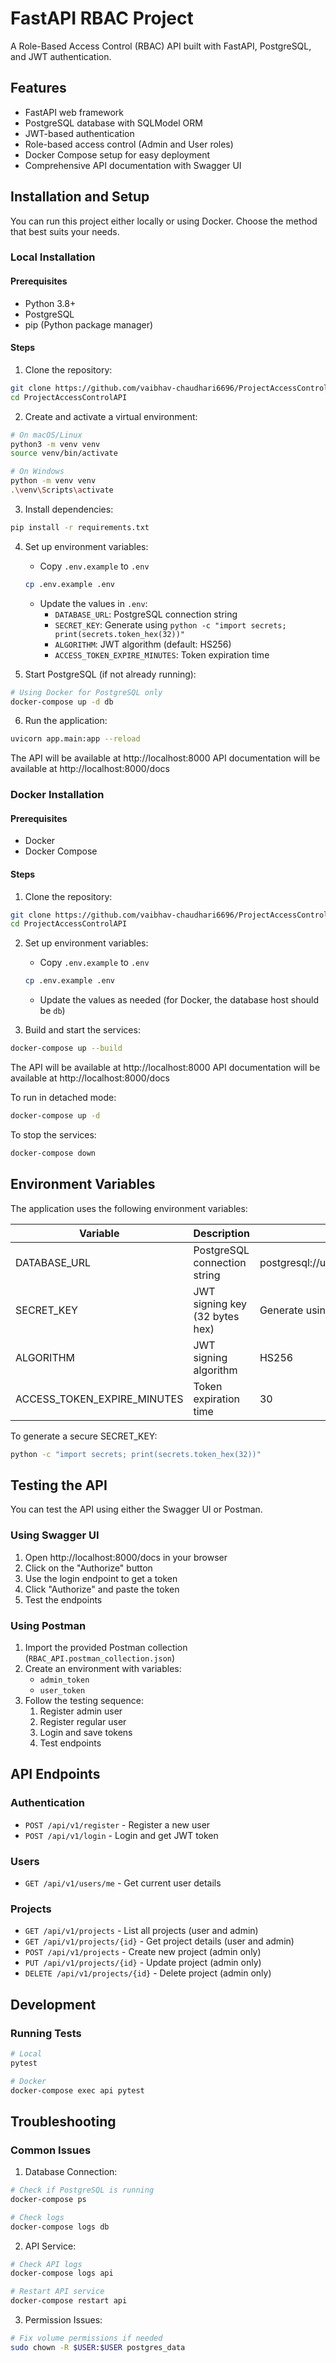# FastAPI RBAC Project

A Role-Based Access Control (RBAC) API built with FastAPI, PostgreSQL, and JWT authentication.

## Features

- FastAPI web framework
- PostgreSQL database with SQLModel ORM
- JWT-based authentication
- Role-based access control (Admin and User roles)
- Docker Compose setup for easy deployment
- Comprehensive API documentation with Swagger UI

## Installation and Setup

You can run this project either locally or using Docker. Choose the method that best suits your needs.

### Local Installation

#### Prerequisites
- Python 3.8+
- PostgreSQL
- pip (Python package manager)

#### Steps

1. Clone the repository:
```bash
git clone https://github.com/vaibhav-chaudhari6696/ProjectAccessControlAPI.git
cd ProjectAccessControlAPI
```

2. Create and activate a virtual environment:
```bash
# On macOS/Linux
python3 -m venv venv
source venv/bin/activate

# On Windows
python -m venv venv
.\venv\Scripts\activate
```

3. Install dependencies:
```bash
pip install -r requirements.txt
```

4. Set up environment variables:
   - Copy `.env.example` to `.env`
   ```bash
   cp .env.example .env
   ```
   - Update the values in `.env`:
     - `DATABASE_URL`: PostgreSQL connection string
     - `SECRET_KEY`: Generate using `python -c "import secrets; print(secrets.token_hex(32))"`
     - `ALGORITHM`: JWT algorithm (default: HS256)
     - `ACCESS_TOKEN_EXPIRE_MINUTES`: Token expiration time

5. Start PostgreSQL (if not already running):
```bash
# Using Docker for PostgreSQL only
docker-compose up -d db
```

6. Run the application:
```bash
uvicorn app.main:app --reload
```

The API will be available at http://localhost:8000
API documentation will be available at http://localhost:8000/docs

### Docker Installation

#### Prerequisites
- Docker
- Docker Compose

#### Steps

1. Clone the repository:
```bash
git clone https://github.com/vaibhav-chaudhari6696/ProjectAccessControlAPI.git
cd ProjectAccessControlAPI
```

2. Set up environment variables:
   - Copy `.env.example` to `.env`
   ```bash
   cp .env.example .env
   ```
   - Update the values as needed (for Docker, the database host should be `db`)

3. Build and start the services:
```bash
docker-compose up --build
```

The API will be available at http://localhost:8000
API documentation will be available at http://localhost:8000/docs

To run in detached mode:
```bash
docker-compose up -d
```

To stop the services:
```bash
docker-compose down
```

## Environment Variables

The application uses the following environment variables:

| Variable | Description | Example |
|----------|-------------|---------|
| DATABASE_URL | PostgreSQL connection string | postgresql://user:pass@host:5432/db |
| SECRET_KEY | JWT signing key (32 bytes hex) | Generate using provided command |
| ALGORITHM | JWT signing algorithm | HS256 |
| ACCESS_TOKEN_EXPIRE_MINUTES | Token expiration time | 30 |

To generate a secure SECRET_KEY:
```bash
python -c "import secrets; print(secrets.token_hex(32))"
```

## Testing the API

You can test the API using either the Swagger UI or Postman.

### Using Swagger UI
1. Open http://localhost:8000/docs in your browser
2. Click on the "Authorize" button
3. Use the login endpoint to get a token
4. Click "Authorize" and paste the token
5. Test the endpoints

### Using Postman
1. Import the provided Postman collection (`RBAC_API.postman_collection.json`)
2. Create an environment with variables:
   - `admin_token`
   - `user_token`
3. Follow the testing sequence:
   1. Register admin user
   2. Register regular user
   3. Login and save tokens
   4. Test endpoints

## API Endpoints

### Authentication
- `POST /api/v1/register` - Register a new user
- `POST /api/v1/login` - Login and get JWT token

### Users
- `GET /api/v1/users/me` - Get current user details

### Projects
- `GET /api/v1/projects` - List all projects (user and admin)
- `GET /api/v1/projects/{id}` - Get project details (user and admin)
- `POST /api/v1/projects` - Create new project (admin only)
- `PUT /api/v1/projects/{id}` - Update project (admin only)
- `DELETE /api/v1/projects/{id}` - Delete project (admin only)

## Development

### Running Tests
```bash
# Local
pytest

# Docker
docker-compose exec api pytest
```

## Troubleshooting

### Common Issues

1. Database Connection:
```bash
# Check if PostgreSQL is running
docker-compose ps

# Check logs
docker-compose logs db
```

2. API Service:
```bash
# Check API logs
docker-compose logs api

# Restart API service
docker-compose restart api
```

3. Permission Issues:
```bash
# Fix volume permissions if needed
sudo chown -R $USER:$USER postgres_data
``` 